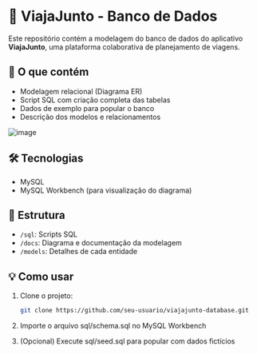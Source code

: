 # 🧭 ViajaJunto - Banco de Dados

Este repositório contém a modelagem do banco de dados do aplicativo **ViajaJunto**, uma plataforma colaborativa de planejamento de viagens.

## 📌 O que contém

- Modelagem relacional (Diagrama ER)
- Script SQL com criação completa das tabelas
- Dados de exemplo para popular o banco
- Descrição dos modelos e relacionamentos

![image](https://github.com/user-attachments/assets/b7246f7f-c588-4235-ade9-13fce0691ab8)

## 🛠 Tecnologias

- MySQL
- MySQL Workbench (para visualização do diagrama)

## 📂 Estrutura

- `/sql`: Scripts SQL
- `/docs`: Diagrama e documentação da modelagem
- `/models`: Detalhes de cada entidade

## 💡 Como usar

1. Clone o projeto:
   ```bash
   git clone https://github.com/seu-usuario/viajajunto-database.git

2. Importe o arquivo sql/schema.sql no MySQL Workbench

3. (Opcional) Execute sql/seed.sql para popular com dados fictícios
